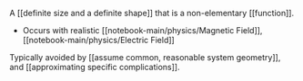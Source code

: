 A [[definite size and a definite shape]] that is a non-elementary [[function]].

- Occurs with realistic [[notebook-main/physics/Magnetic Field]], [[notebook-main/physics/Electric Field]]

Typically avoided by [[assume common, reasonable system geometry]], and [[approximating specific complications]].